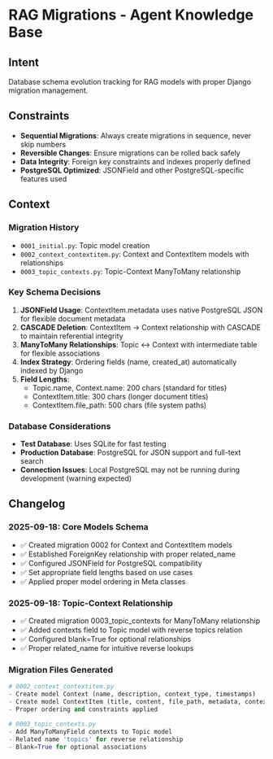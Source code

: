 # RAG Migrations - Agent Knowledge Base

## Intent

Database schema evolution tracking for RAG models with proper Django migration management.

## Constraints

- **Sequential Migrations**: Always create migrations in sequence, never skip numbers
- **Reversible Changes**: Ensure migrations can be rolled back safely
- **Data Integrity**: Foreign key constraints and indexes properly defined
- **PostgreSQL Optimized**: JSONField and other PostgreSQL-specific features used

## Context

### Migration History

- `0001_initial.py`: Topic model creation
- `0002_context_contextitem.py`: Context and ContextItem models with relationships
- `0003_topic_contexts.py`: Topic-Context ManyToMany relationship

### Key Schema Decisions

1. **JSONField Usage**: ContextItem.metadata uses native PostgreSQL JSON for flexible document metadata
2. **CASCADE Deletion**: ContextItem → Context relationship with CASCADE to maintain referential integrity
3. **ManyToMany Relationships**: Topic ↔ Context with intermediate table for flexible associations
4. **Index Strategy**: Ordering fields (name, created_at) automatically indexed by Django
5. **Field Lengths**:
   - Topic.name, Context.name: 200 chars (standard for titles)
   - ContextItem.title: 300 chars (longer document titles)
   - ContextItem.file_path: 500 chars (file system paths)

### Database Considerations

- **Test Database**: Uses SQLite for fast testing
- **Production Database**: PostgreSQL for JSON support and full-text search
- **Connection Issues**: Local PostgreSQL may not be running during development (warning expected)

## Changelog

### 2025-09-18: Core Models Schema

- ✅ Created migration 0002 for Context and ContextItem models
- ✅ Established ForeignKey relationship with proper related_name
- ✅ Configured JSONField for PostgreSQL compatibility
- ✅ Set appropriate field lengths based on use cases
- ✅ Applied proper model ordering in Meta classes

### 2025-09-18: Topic-Context Relationship

- ✅ Created migration 0003_topic_contexts for ManyToMany relationship
- ✅ Added contexts field to Topic model with reverse topics relation
- ✅ Configured blank=True for optional relationships
- ✅ Proper related_name for intuitive reverse lookups

### Migration Files Generated

```python
# 0002_context_contextitem.py
- Create model Context (name, description, context_type, timestamps)
- Create model ContextItem (title, content, file_path, metadata, context FK)
- Proper ordering and constraints applied

# 0003_topic_contexts.py
- Add ManyToManyField contexts to Topic model
- Related name 'topics' for reverse relationship
- Blank=True for optional associations
```
